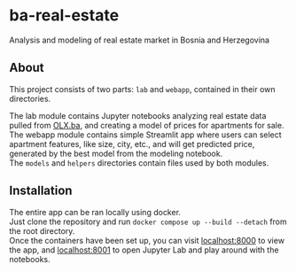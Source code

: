 # ba-real-estate

Analysis and modeling of real estate market in Bosnia and Herzegovina

## About

This project consists of two parts: `lab` and `webapp`, contained in their own directories.

The lab module contains Jupyter notebooks analyzing real estate data pulled from [OLX.ba](https://olx.ba), and creating a model of prices for apartments for sale.  
The webapp module contains simple Streamlit app where users can select apartment features, like size, city, etc., and will get predicted price, generated by the best model from the modeling notebook.  
The `models` and `helpers` directories contain files used by both modules.

## Installation

The entire app can be ran locally using docker.  
Just clone the repository and run `docker compose up --build --detach` from the root directory.  
Once the containers have been set up, you can visit [localhost:8000](localhost:8000) to view the app, and [localhost:8001](localhost:8001) to open Jupyter Lab and play around with the notebooks.
